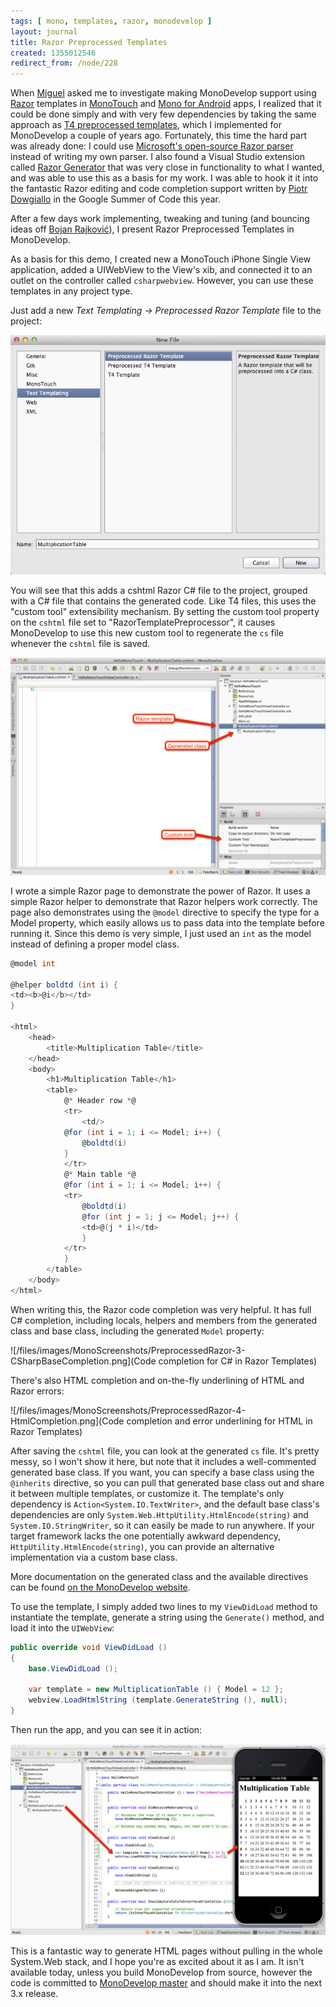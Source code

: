 ```yaml
---
tags: [ mono, templates, razor, monodevelop ]
layout: journal
title: Razor Preprocessed Templates
created: 1355012546
redirect_from: /node/228
---
```

When [Miguel](https://twitter.com/migueldeicaza) asked me to investigate making
MonoDevelop support using
[Razor](http://weblogs.asp.net/scottgu/archive/2010/07/02/introducing-razor.aspx)
templates in [MonoTouch](http://xamarin.com/monotouch) and [Mono for
Android](http://xamarin.com/monoforandroid) apps, I realized that it could be
done simply and with very few dependencies by taking the same approach as [T4
preprocessed templates](http://msdn.microsoft.com/en-us/library/ee844259.aspx),
which I implemented for MonoDevelop a couple of years ago.<!--break-->
Fortunately, this time the hard part was already done: I could use [Microsoft's
open-source Razor parser](http://aspnetwebstack.codeplex.com) instead of writing
my own parser. I also found a Visual Studio extension called [Razor
Generator](http://razorgenerator.codeplex.com) that was very close in
functionality to what I wanted, and was able to use this as a basis for my work.
I was able to hook it it into the fantastic Razor editing and code completion
support written by [Piotr Dowgiallo](http://pdowgiallo.pl/gsoc/) in the Google
Summer of Code this year.

After a few days work implementing, tweaking and tuning (and bouncing ideas off
[Bojan Rajković](https://twitter.com/bojanrajkovic)), I present Razor
Preprocessed Templates in MonoDevelop.

As a basis for this demo, I created new a MonoTouch iPhone Single View
application, added a UIWebView to the View's xib, and connected it to an outlet
on the controller called `csharpwebview`. However, you can use these templates
in any project type.

Just add a new _Text Templating -> Preprocessed Razor Template_ file to the project:

![Adding a new Preprocessed Razor Template](/files/images/MonoScreenshots/PreprocessedRazor-1-NewFile.png)

You will see that this adds a cshtml Razor C# file to the project, grouped with
a C# file that contains the generated code. Like T4 files, this uses the "custom
tool" extensibility mechanism. By setting the custom tool property on the
`cshtml` file set to "RazorTemplatePreprocessor", it causes MonoDevelop to use
this new custom tool to regenerate the `cs` file whenever the `cshtml` file is
saved.

![The files added by the Preprocessed Razor Template](/files/images/MonoScreenshots/PreprocessedRazor-2-AddedFile.png)

I wrote a simple Razor page to demonstrate the power of Razor. It uses a simple
Razor helper to demonstrate that Razor helpers work correctly. The page also
demonstrates using the `@model` directive to specify the type for a Model
property, which easily allows us to pass data into the template before running
it. Since this demo is very simple, I just used an `int` as the model instead of
defining a proper model class.

```csharp
@model int

@helper boldtd (int i) {
<td><b>@i</b></td>
}

<html>
    <head>
        <title>Multiplication Table</title>
    </head>
    <body>
        <h1>Multiplication Table</h1>
        <table>
            @* Header row *@
            <tr>
                <td/>
            @for (int i = 1; i <= Model; i++) {
                @boldtd(i)
            }
            </tr>
            @* Main table *@
            @for (int i = 1; i <= Model; i++) {
            <tr>
                @boldtd(i)
                @for (int j = 1; j <= Model; j++) {
                <td>@(j * i)</td>
                }
            </tr>
            }
        </table>
    </body>
</html>
```

When writing this, the Razor code completion was very helpful. It has full C#
completion, including locals, helpers and members from the generated class and
base class, including the generated `Model` property:

![/files/images/MonoScreenshots/PreprocessedRazor-3-CSharpBaseCompletion.png](Code completion for C# in Razor Templates)

There's also HTML completion and on-the-fly underlining of HTML and Razor errors:

![/files/images/MonoScreenshots/PreprocessedRazor-4-HtmlCompletion.png](Code completion and error underlining for HTML in Razor Templates)

After saving the `cshtml` file, you can look at the generated `cs` file. It's
pretty messy, so I won't show it here, but note that it includes a
well-commented generated base class. If you want, you can specify a base class
using the `@inherits` directive, so you can pull that generated base class out
and share it between multiple templates, or customize it. The template's only
dependency is `Action<System.IO.TextWriter>`, and the default base class's
dependencies are only `System.Web.HttpUtility.HtmlEncode(string)` and
`System.IO.StringWriter`, so it can easily be made to run anywhere. If your
target framework lacks the one potentially awkward dependency,
`HttpUtility.HtmlEncode(string)`, you can provide an alternative implementation
via a custom base class.

More documentation on the generated class and the available directives can be
found [on the MonoDevelop
website](http://monodevelop.com/Documentation/Preprocessed_Razor_Templates).

To use the template, I simply added two lines to my `ViewDidLoad` method to
instantiate the template, generate a string using the `Generate()` method, and
load it into the `UIWebView`:

```csharp
public override void ViewDidLoad ()
{
    base.ViewDidLoad ();

    var template = new MultiplicationTable () { Model = 12 };
    webview.LoadHtmlString (template.GenerateString (), null);
}
```

Then run the app, and you can see it in action:

![Razor Template running on iPhone](/files/images/MonoScreenshots/PreprocessedRazor-5-RunningOnPhone.png)

This is a fantastic way to generate HTML pages without pulling in the whole
System.Web stack, and I hope you're as excited about it as I am. It isn't
available today, unless you build MonoDevelop from source, however the code is
committed to [MonoDevelop master](http://github.com/monodevelop) and should make
it into the next 3.x release.
